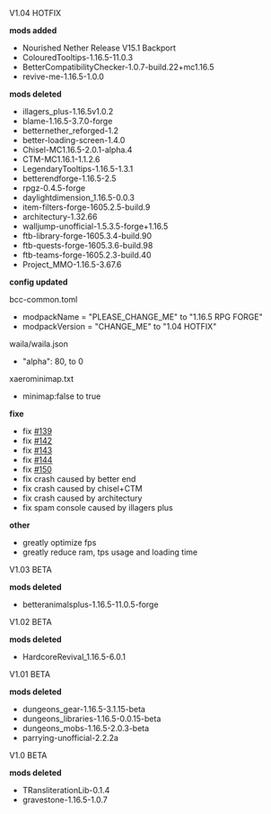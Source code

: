 V1.04 HOTFIX

**mods added**

* Nourished Nether Release V15.1 Backport
* ColouredTooltips-1.16.5-11.0.3
* BetterCompatibilityChecker-1.0.7-build.22+mc1.16.5
* revive-me-1.16.5-1.0.0

**mods deleted**

* illagers_plus-1.16.5v1.0.2
* blame-1.16.5-3.7.0-forge
* betternether_reforged-1.2
* better-loading-screen-1.4.0
* Chisel-MC1.16.5-2.0.1-alpha.4
* CTM-MC1.16.1-1.1.2.6
* LegendaryTooltips-1.16.5-1.3.1
* betterendforge-1.16.5-2.5
* rpgz-0.4.5-forge
* daylightdimension_1.16.5-0.0.3
* item-filters-forge-1605.2.5-build.9
* architectury-1.32.66
* walljump-unofficial-1.5.3.5-forge+1.16.5
* ftb-library-forge-1605.3.4-build.90
* ftb-quests-forge-1605.3.6-build.98
* ftb-teams-forge-1605.2.3-build.40
* Project_MMO-1.16.5-3.67.6

**config updated**

bcc-common.toml

* modpackName = "PLEASE_CHANGE_ME" to "1.16.5 RPG FORGE"
* modpackVersion = "CHANGE_ME" to "1.04 HOTFIX"

waila/waila.json

* "alpha": 80, to 0

xaerominimap.txt

* minimap:false to true


**fixe**

* fix [#139](https://github.com/quentin452/private-minecraft-modpack/issues/139)
* fix [#142](https://github.com/quentin452/private-minecraft-modpack/issues/142)
* fix [#143](https://github.com/quentin452/private-minecraft-modpack/issues/143)
* fix [#144](https://github.com/quentin452/private-minecraft-modpack/issues/144)
* fix [#150](https://github.com/quentin452/private-minecraft-modpack/issues/150)
* fix crash caused by better end
* fix crash caused by chisel+CTM
* fix crash caused by architectury
* fix spam console caused by illagers plus

**other**

* greatly optimize fps
* greatly reduce ram, tps usage and loading time

V1.03 BETA

**mods deleted**

* betteranimalsplus-1.16.5-11.0.5-forge

V1.02 BETA

**mods deleted**

* HardcoreRevival_1.16.5-6.0.1

V1.01 BETA

**mods deleted**

* dungeons_gear-1.16.5-3.1.15-beta
* dungeons_libraries-1.16.5-0.0.15-beta
* dungeons_mobs-1.16.5-2.0.3-beta
* parrying-unofficial-2.2.2a

V1.0 BETA

**mods deleted**

* TRansliterationLib-0.1.4
* gravestone-1.16.5-1.0.7
